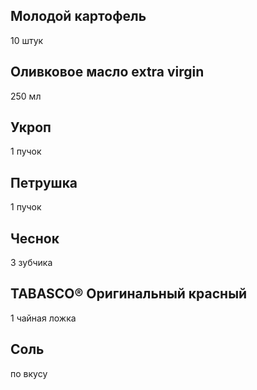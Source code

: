 ## Молодой картофель
10 штук
## Оливковое масло extra virgin
250 мл
## Укроп
1 пучок
## Петрушка
1 пучок
## Чеснок
3 зубчика
## TABASCO® Оригинальный красный
1 чайная ложка
## Соль
по вкусу
